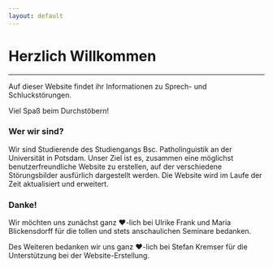 ```yaml
---
layout: default
---
```


# Herzlich Willkommen

----------------

Auf dieser Website findet ihr Informationen zu Sprech- und Schluckstörungen. 

Viel Spaß beim Durchstöbern!

### Wer wir sind?

Wir sind Studierende des Studiengangs Bsc. Patholinguistik an der Universität in Potsdam. Unser Ziel ist es, zusammen eine möglichst benutzerfreundliche Website zu erstellen, auf der verschiedene Störungsbilder ausfürlich dargestellt werden. 
Die Website wird im Laufe der Zeit aktualisiert und erweitert. 

### Danke!

Wir möchten uns zunächst ganz ♥-lich bei Ulrike Frank und Maria Blickensdorff für die tollen und stets anschaulichen Seminare bedanken.

Des Weiteren bedanken wir uns ganz ♥-lich bei Stefan Kremser für die Unterstützung bei der Website-Erstellung.
